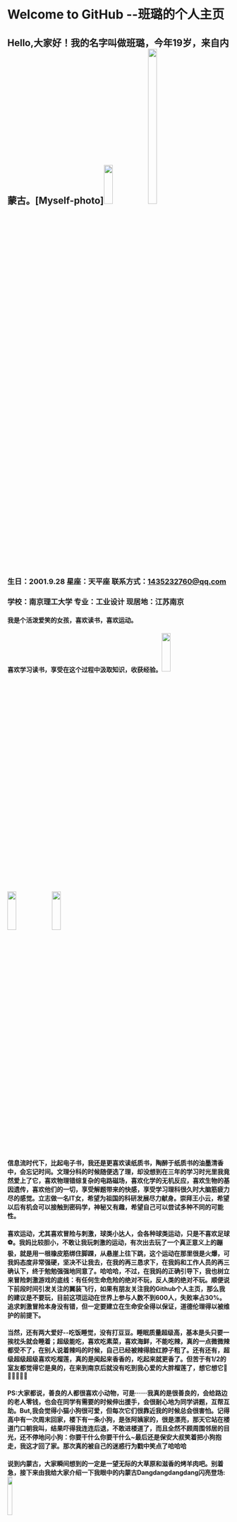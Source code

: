 # Welcome to GitHub --班璐的个人主页
## Hello,大家好！我的名字叫做班璐，今年19岁，来自内蒙古。[Myself-photo]<img src="http://m.qpic.cn/psc?/V13HQXgk0FOoxx/45NBuzDIW489QBoVep5mcQaeByJF2iDmP0vxdTeTgdD*Z7UkeRiI4YGat*djTv0Z23qYR2ZlCXgDIT8wW75dg0rO4QMzp0L4s569MVmTzj8!/b&bo=HALAAwAAAAABF.0!&rf=viewer_4&t=5" height="15%" width="20%"><img src="http://m.qpic.cn/psc?/V13HQXgk0PH81j/45NBuzDIW489QBoVep5mcWtnao6Mso58DYPlnfm*1TC4.2QkfF4NAYNmWcOyVonxL5MyYOZwGIE7arpctb16SGsCA.qhT57UobdXkbuX7oQ!/b&bo=9wNQAgAAAAADR8Q!&rf=viewer_4&t=5" height="30%" width="20%">
### 生日：2001.9.28   星座：天平座   联系方式：1435232760@qq.com
### 学校：南京理工大学  专业：工业设计  现居地：江苏南京
  ####   我是个活泼爱笑的女孩，喜欢读书，喜欢运动。

  ####   喜欢学习读书，享受在这个过程中汲取知识，收获经验。<img src="http://m.qpic.cn/psc?/V13HQXgk0PH81j/45NBuzDIW489QBoVep5mcWtnao6Mso58DYPlnfm*1TAjY2LLib2c5Fqd6NeUdPnslYZJA1Y8YxZ8TOdr5Snct*aRIAtayoJcUWF.ZQ7ttis!/b&bo=YwKXAQAAAAABF8c!&rf=viewer_4&t=5" height="15%" width="20%"><img src="http://m.qpic.cn/psc?/V13HQXgk0PH81j/45NBuzDIW489QBoVep5mcWtnao6Mso58DYPlnfm*1TDfNG8KyenSx07U0gAUj*zmS4ejhkSmyWsA9vGdxSvfSeDxuPgOrXOL6XzP7z4yiR0!/b&bo=iQKyAQAAAAABFwg!&rf=viewer_4&t=5" height="15%" width="20%"><img src="http://m.qpic.cn/psc?/V13HQXgk0PH81j/45NBuzDIW489QBoVep5mcZQqAKPayhFVxRmXFFXVFd1F9AhDmbaAe6KIwcuUR5kmiK9kOufP7y5f29GClnGSzBDV9GsSwrHK*OIrWxfXWZE!/b&bo=OAQ4BAAAAAABFzA!&rf=viewer_4&t=5" height="15%" width="20%">
  #### 信息流时代下，比起电子书，我还是更喜欢读纸质书，陶醉于纸质书的油墨清香中，会忘记时间。文理分科的时候随便选了理，却没想到在三年的学习时光里我竟然爱上了它，喜欢物理错综复杂的电路磁场，喜欢化学的无机反应，喜欢生物的基因遗传，喜欢他们的一切，享受解题带来的快感，享受学习理科很久时大脑筋疲力尽的感觉。立志做一名IT女，希望为祖国的科研发展尽力献身。崇拜王小云，希望以后有机会可以接触到密码学，神秘又有趣，希望自己可以尝试多种不同的可能性。

  ####   喜欢运动，尤其喜欢冒险与刺激，球类小达人，会各种球类运动，只是不喜欢足球⚽。我妈比较胆小，不敢让我玩刺激的运动，有次出去玩了一个真正意义上的蹦极，就是用一根橡皮筋绑住脚踝，从悬崖上往下跳，这个运动在那里很是火爆，可我妈态度非常强硬，坚决不让我去，在我的再三恳求下，在我妈和工作人员的再三确认下，终于勉勉强强地同意了。哈哈哈，不过，在我妈的正确引导下，我也树立来冒险刺激游戏的底线：有任何生命危险的绝对不玩，反人类的绝对不玩。顺便说下前段时间引发关注的翼装飞行，如果有朋友关注我的Github个人主页，那么我的建议是不要玩，目前这项运动在世界上参与人数不到600人，失败率占30%。追求刺激冒险本身没有错，但一定要建立在生命安全得以保证，道德伦理得以被维护的前提下。

  ####   当然，还有两大爱好--吃饭睡觉，没有打豆豆。睡眠质量超级高，基本是头只要一挨枕头就会睡着；超级能吃，喜欢吃素菜，喜欢海鲜，不能吃辣，真的一点微微辣都受不了，在别人说着辣吗的时候，自己已经被辣得脸红脖子粗了。还有还有，超级超级超级喜欢吃榴莲，真的是闻起来香香的，吃起来就更香了。但苦于有1/2的室友都觉得它是臭的，在来到南京后就没有吃到我心爱的大胖榴莲了，想它想它💖🧡💛💚💙💜

  ####   PS:大家都说，善良的人都很喜欢小动物，可是······我真的是很善良的，会给路边的老人零钱，也会在同学有需要的时候伸出援手，会很耐心地为同学讲题，互帮互助。But,我会觉得小猫小狗很可爱，但每次它们很靠近我的时候总会很害怕。记得高中有一次周末回家，楼下有一条小狗，是张阿姨家的，很是漂亮，那天它站在楼道门口朝我叫，结果吓得我连连后退，不敢进楼道了，而且全然不顾周围邻居的目光，还不停地问小狗：你要干什么你要干什么~最后还是保安大叔笑着把小狗抱走，我这才回了家。那次真的被自己的迷惑行为戳中笑点了哈哈哈

  ####   说到内蒙古，大家瞬间想到的一定是一望无际的大草原和滋香的烤羊肉吧。别着急，接下来由我给大家介绍一下我眼中的内蒙古Dangdangdangdang闪亮登场:<img src="http://m.qpic.cn/psc?/V13HQXgk0FOoxx/45NBuzDIW489QBoVep5mcUjFV*7N0SrgHrJcuv35Fk4qNTVFWDMCt39cXrXx9UwStlNiRMHsDg6Ve59x0HiM.mn1.rHXdijkCua92PeXIaY!/b&bo=wAP0AsAD9AIBGT4!&rf=viewer_4&t=5" height="15%" width="15%">
  #### 图中小小的圆圆的黄色方块就是我的家乡--乌兰察布，内蒙古的环境是这样的，我们居住的地方是一个小型的城市，完全是现代化的，比不上南京这么繁华，但也不是网上说的骑马上学，学习搭建蒙古包。说起这个我又想起了高中同学常常会在QQ空间里聊一些梗，比如要不是高考熬奶茶加盐加成糖了，要不是高考风太大了骑马射箭时十环只中了九环，现在都保送清华了，因为聊得太嗨，常会被大学里的同学误会是真的~哈哈哈哈哈O(∩_∩)O，还有，刚来的时候玩性大发，在宿舍里大讲徒手博狼，吓到了一条楼道的同学(●ˇ∀ˇ●)  

  ####   小城市的周围是有很多草原的，我家附近有名的有黄花沟，苏木山，现在已经被开发成了旅游景点，每年夏天草原上长满青青草，会吸引很多外地的游客前来游玩，可以骑马，骑骆驼，射箭，还可以租住蒙古包，体验特色蒙餐，蒙古族服饰，最棒的还是参加晚上的篝火晚会了，有蒙古族的兄弟们亲自招待远道而来的客人哦。小时候，大人们总会在那里招待重要的客人，回乡的朋友 ，又总说我们年龄太小了，就一次都没有带我去参加过篝火晚会，只是每次会从他们口中听到这样那样有趣的事情。
  ####   小时候蛮淘气的，最开始是和一群穿了开裆裤公主群的小孩子们在楼下小花园里和稀泥，做泥蛋糕，上面用花瓣叶子石子点缀；稍大点的时候胆子很大，敢爬到楼道门的上面站起来朝邻居喊;敢从两米的走廊上咚地一声跳下来；打沙包扔到小区里住户的窗台上，理直气壮地领着一帮小朋友去敲门，有时人家家里的窗台比较宽，伸手探不到沙包，我就爬到窗子外面去把沙包拿回来。想想小时候的我还真是胆儿够肥的。最让我现在有点怀疑我小时候怎么这么坏的事是：我当时大概上小学了吧，是小区里的孩子王，我们那里原来有一个外面的楼梯，楼下有一个穿着开裆裤的小男孩总想和我们一起玩，但我们偏不，就总是会跑到楼梯上面，他也想跟着上，但因为他很小，上不了台阶，便朝我们喊，你们下来叭，我们就会你上来吧，但他很努力还是迈不上台阶，我们在楼上哈哈大笑，有时会把小弟弟都气哭了，可小孩子总是不记仇，第一天哭了，第二天还是会来找我们玩。我到现在还记得他的小名叫蛋蛋，真的很可爱的一个小孩子，真想不通同为一个小孩子的我为什么要欺负他呢。

  ####   还有我们那里的冬天真的很冷，冬天出门的时候，往往会全副武装起来，口罩，耳套，手套，围巾通通要备好，大家一般还会戴帽子，可我是个例外，我有一颗"铁头",超级抗冻，从来不会觉得头会冷，嘿嘿！但是我还是很喜欢冬天，虽然外面冷风洌洌，但家里有地暖，真的非常暖和，呆在家里真的感觉自己幸福得像个公主
  #### <img src="http://m.qpic.cn/psc?/V13HQXgk0PH81j/45NBuzDIW489QBoVep5mcZQqAKPayhFVxRmXFFXVFd35rADR19atLii.i9KtiEuRRhJVqC8iuQpeGEUxgvlL45kieLiTRgfoMMRyi*D2YGQ!/b&bo=OARgAgAAAAABF24!&rf=viewer_4&t=5" height="15%" width="20%"><img src="http://m.qpic.cn/psc?/V13HQXgk0PH81j/45NBuzDIW489QBoVep5mceQj0GtCN9h1cwlK0kqBLYKGwBBf3ZJhRxamibIoDWqIMGDzY9hkTOJXrRneTVzsBQ5sezak9l40kOU91aR6.cM!/b&bo=OASgBQAAAAABF6k!&rf=viewer_4&t=5" height="7%" width="20%"><img src="http://m.qpic.cn/psc?/V13HQXgk0PH81j/45NBuzDIW489QBoVep5mcZQqAKPayhFVxRmXFFXVFd3tOrqRWdBUu36mcj.D3VWWZtEAyjL5drJmHRI8CDblNTnz8m5KMnUr3IVA8RDWHrE!/b&bo=AAVVAwAAAAABF2M!&rf=viewer_4&t=5" height="15%" width="20%">还有冬天的雪，每次下雪的时候空气就会特别好，站在外面会感到嘴巴鼻子都是清新的；打雪仗可是冬天必不可少的项目了，虽然我们都高中了，都是小大人了，马上就要高考了，还是会在下厚厚的大雪的时候在教学楼下打雪仗，踩着上课铃声冲到班里，会在老班吃惊的目光下顶着满头白雪湿漉漉地回到座位上，一边拿纸巾擦头上的，一边互相嘲笑对方的"造型"。现在的我坐在电脑前码下这些字的时候都不由得会笑出声来，突然想他们了，想老班了······

  ####   其实我身上蛮多可以吐槽的点的，高中的时候大家就像是一家人，经常会开玩笑讲我做的一些搞笑事了，有时候是全班都在讲，真的好多次都会把我讲生气了，但是现在来到大学，再回忆起那些日子，会感到很温暖，会情不自禁地想笑。比如，跑步总是踩不对一二一，女生们便会在耳边“悄悄”喊左右左；参加会操比赛联系转弯时总会偏出去，男生们便笑我是重力太大，惯性大;高中学习太忙一个月不洗头，被男同学发现，又被总结出每次周末回家后整个人焕然一新，头发很干净，鞋子变白了，每次因为题争论不休时就会突然被他们借这件事怼；早上总是早自习迟到，被老班罚在北方严寒的楼道里自习，还被班里出来倒垃圾的同学偷偷塞给早点，真的很想他们了，虽然每天吵吵闹闹，但还是会怀念在一起奋战高考的日子，那些日子里，班里所有同学团结得像一个人似的，用我们老班的话讲，我们从来都不是竞争对手，我们只是彼此的战友。现在的我们各奔东西，希望我和曾经一起并肩作战的朋友们未来一切都好，5班永远都在。

  ####   喜欢吃薯片，吃果冻，n多个账户名都叫薯小片，果小冻嘿嘿。所以如果你以后在某个账户上看到这样奇奇怪怪可可爱爱的网名，那十有八九就是我喽。

  ###   好的，Next Is果小冻/薯小片的2020总结+2021年展望啦

  ####   2020年度总结：还有不到20天就要迎来元旦了，2020很快就要结束了，回顾这一年，真的是很不平凡的一年。在疫情大环境下备战高考，在家上了两个月的网课，资料印了好高一摞，每天蓬头垢面地上钉钉开视频，听网课做作业，拍照打卡早读晚自习，那段时间可能是累到麻木了，现在回想起来好像也就这样挺过去了。开学后又传来高考延期的消息，三个月后迎来人生的第一次大考，然后是填报志愿，来到新学校报名。这中间有许多幸运，也有些不太如意的事情发生。既然我们不可能改变选择，那就要在选择后做到最好。所以，来到大学的我积极参加学生工作，认真学习，希望可以不断提升自己，也希望可以给自己未来更多的选择权。不过，还是要感谢2020，让我慢慢地成长<img src="http://m.qpic.cn/psc?/V13HQXgk0PH81j/45NBuzDIW489QBoVep5mcZt6qzQLvUz7tA2keBYqwnJUnqrKWjpG0IW1TDX4cZQZskh9uRz2vL0Xi6Smgp9PgUqp8UuWX1VILamDoqxna0I!/b&bo=oAU4BAAAAAABF6k!&rf=viewer_4&t=5" height="20%" width="20%">

  ####   哦，对了，来到这里的我学会了画画，会画一点简单的东西了
<img src="http://m.qpic.cn/psc?/V13HQXgk0PH81j/45NBuzDIW489QBoVep5mcVbTNkAgg9FUDIawNlg.s*NS7tPw5E*zU4zMRExMiQncWVRHeqr5u6HpaYweCJwjH1s.y9J7PQMPMnBkk89Lf3I!/b&bo=zwU4BAAAAAABJ*Y!&rf=viewer_4&t=5" height="20%" width="20%"> <img src="http://m.qpic.cn/psc?/V13HQXgk0PH81j/45NBuzDIW489QBoVep5mcVbTNkAgg9FUDIawNlg.s*PhJ*OlrWsBsDuYXUkPGpN4D1VPXRUy**7yLeUeiuXYeWfYL21MfyLx.hnVbij84YQ!/b&bo=IAY4BAAAAAABJxo!&rf=viewer_4&t=5" height="20%" width="20%"><img src="http://m.qpic.cn/psc?/V13HQXgk0PH81j/45NBuzDIW489QBoVep5mcZUeOLDX1i2bASgMRMuI.tXdE1ilalZhgZ.81LiGVTFgRxwGT5QmF9l8OE1hVZxAT8B59EaHVufFf5nqouQmO6c!/b&bo=OAQPBgAAAAABFwU!&rf=viewer_4&t=5" height="20%" width="20%">
  ###   2021年未来展望:新的一年有很多愿望啦，首先希望自己拥有✨绩点✨啦，高一点高一点嘿嘿嘿嘿。2020的你很努力了，2021继续加油,祝愿2021年的我所有努力不被辜负，所有目标都能实现，祝愿自己的未来越来越好哦
  ###   2021，我来，我见，我征服！凡过往皆为序章，所有将来皆为可盼。2021，你好！<img src="http://m.qpic.cn/psc?/V13HQXgk0PH81j/45NBuzDIW489QBoVep5mcT4Z97xiXUIt.EJ8U21SuKh*dm6Zq1A6J31Uj8xOZddJRZPK5NORaR2u5LL2kQoMLYlrhzLnxV9VfikOMrA77Zk!/b&bo=OAQ4BAAAAAABFzA!&rf=viewer_4&t=5" height="20%" width="20%">
<img src="http://m.qpic.cn/psc?/V13HQXgk0PH81j/45NBuzDIW489QBoVep5mcWtnao6Mso58DYPlnfm*1TD*8iKmPScLhAyw9j.VgMT7FNBK54hvpXun22BuQuQhtRiJku2rK5AOLGkU1S7Cyks!/b&bo=SQK4AQAAAAADN.A!&rf=viewer_4&t=5" height="20%" width="20%">
  ####   其实很想和大家分享下我的军人梦想，对军人有一种很强烈的向往
  ####   我对军人的崇拜可能只是源于小时候看电视剧《我是特种兵之火凤凰》，那时候的我还很小吧，但总会站在镜子面前模仿电视剧里女兵很飒的动作，想象自己身处她们的任务下会做出怎样的反应；后来又有《猎毒人》上映，我当时最大的梦想可就是当一名缉毒警了，觉得又飒又酷。虽然最后没有选择做一名军人，但平时总会关注一些与中国特种兵有关的新闻，每当看到中国军人的热血视频或是听到军歌是总是会令我为之动容，感觉自己有满腔热血，拥有一个中国人的神圣感和使命感。希望以后的我可以以其他的方式体验特种兵的生活，以自己的力量为祖国的发展注添活力与能量。
  ## <img src="http://m.qpic.cn/psc?/V13HQXgk0PH81j/45NBuzDIW489QBoVep5mcYTxoMsbtRVEx*3TB6g*gRQ72.Wq3PHVAjLvmNMxnf4TLfrZ9hHvr94PB2zoqv*Sqvsr3tS48XS4LpRq6i1in1g!/b&bo=pAGmAQAAAAABFzI!&rf=viewer_4&t=5" height="30%" width="30%">女孩要勇敢
##        要记得对做自己的太阳
##        发光发热照亮前进的路
##        也别忘了温暖别人喔
  #### 很多人都说我像个吉祥物，充满正能量，总能给身边的人带去快乐和好运。哈哈，我自己也有很强的自我调节能力，总是对生活充满激情，现在想想，我天生乐观的性格可能源于我有一个逗比妈妈。我妈在工作上是个女强人，虽然工作很忙，但她每天都会花很多时间在我身上。小时候，每天晚上会跟着少儿频道的红果果绿泡泡做手工，每期的前一个晚上电视上会讲明天做手工要用的东西，有的很普通很常见，像彩纸剪刀一类的，有些则比较难办到了，例如废旧的笔管，用剩下的礼品包装带等，但每次妈妈都会尽她最大的努力给我带回这些东西，即使实在找不到，她也能找到一个东西巧妙地代替。记得有一次需要100根用完了的笔管，还必须把笔头拔掉，用水把笔芯里的油墨洗掉，她本来上班就很累，但她回来后还是饶有兴致地和我一起清洗笔管，又陪我坐在电视机面前用笔管完成了一个自制笔筒。她还会在每个周末带我出去玩，我喜欢运动，她就会打听哪里有运动类的项目，或是哪里适合爬山，打球，野炊。她对我的学习从来不做要求，只是希望我可以尽力。但可能正是处于她的散养型教育，我非常喜欢学习，总是自觉认真完成各项作业，在每一次的考试中也会尽全力对待。我们两的关系呢，就像是朋友一样，平时在学校里发生的有趣事情我总会讲给她，而她也总会认真地听，我们两常常在沙发上笑成一团。谢谢妈妈，她真的给了我这世界上最好的陪伴，教我做人，给与了我健全的人格和乐观开朗的品性。平时同学们有什么心事或困难总会找我来诉说，每次我都可以使他们开心起来；当我遇到烦心事或我认为是天大的困难，我妈总是会给我合理可行的建议，有时就算她没有什么办法，她的一番开导也总是会让我重拾信心，再难再累都会继续往前走。妈妈，我想说，因为有你，也因为我是我，世界那么大，可我从来都不怕。
  ##   生活是一罐糖果，
  ##   下一颗多甜，
  ##   尝了才知道。加油，少年，向前冲！
### Markdown

Markdown is a lightweight and easy-to-use syntax for styling your writing. It includes conventions for

```markdown
Syntax highlighted code block

# Header 1
## Header 2
### Header 3

- Bulleted
- List

1. Numbered
2. List

**Bold** and _Italic_ and `Code` text

[Link](url) and ![Image](src)
````
